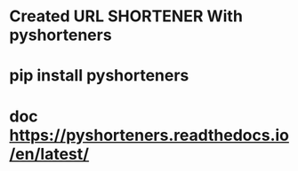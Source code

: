 # Created URL SHORTENER With pyshorteners
# pip install pyshorteners
# doc https://pyshorteners.readthedocs.io/en/latest/
